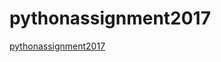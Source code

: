 # pythonassignment2017
[pythonassignment2017](https://github.com/arjanspaans/AEA1-Python-Assignment-/blob/master/AEA1assignment.ipynb)
